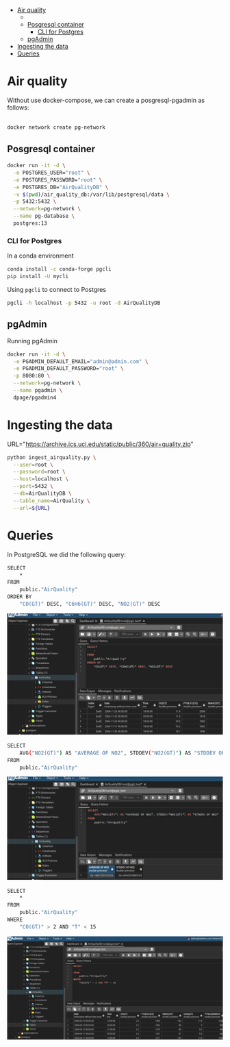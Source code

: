 <!-- TOC -->

- [Air quality](#air-quality)
  - [](#)
  - [Posgresql container](#posgresql-container)
    - [CLI for Postgres](#cli-for-postgres)
  - [pgAdmin](#pgadmin)
- [Ingesting the data](#ingesting-the-data)
- [Queries](#queries)

<!-- /TOC -->

# Air quality
Without use docker-compose, we can create a posgresql-pgadmin as follows:
##
```bash
docker network create pg-network
```
## Posgresql container
```bash
docker run -it -d \
  -e POSTGRES_USER="root" \
  -e POSTGRES_PASSWORD="root" \
  -e POSTGRES_DB="AirQualityDB" \
  -v $(pwd)/air_quality_db:/var/lib/postgresql/data \
  -p 5432:5432 \
  --network=pg-network \
  --name pg-database \
  postgres:13 
```
### CLI for Postgres

In a conda environment

```bash
conda install -c conda-forge pgcli
pip install -U mycli
```

Using `pgcli` to connect to Postgres

```bash
pgcli -h localhost -p 5432 -u root -d AirQualityDB
```

## pgAdmin

Running pgAdmin

```bash
docker run -it -d \
  -e PGADMIN_DEFAULT_EMAIL="admin@admin.com" \
  -e PGADMIN_DEFAULT_PASSWORD="root" \
  -p 8080:80 \
  --network=pg-network \
  --name pgadmin \
  dpage/pgadmin4
```

# Ingesting the data

URL="https://archive.ics.uci.edu/static/public/360/air+quality.zip"

```bash
python ingest_airquality.py \
  --user=root \
  --password=root \
  --host=localhost \
  --port=5432 \
  --db=AirQualityDB \
  --table_name=AirQuality \
  --url=${URL}
```

# Queries
In PostgreSQL we did the following query:
```bash
SELECT 
	* 
FROM 
	public."AirQuality"
ORDER BY
	"CO(GT)" DESC, "C6H6(GT)" DESC, "NO2(GT)" DESC
```
<img src="first_query.png" alt="alt text" width="600"/>

```bash
SELECT 
	AVG("NO2(GT)") AS "AVERAGE OF NO2", STDDEV("NO2(GT)") AS "STDDEV OF NO2"
FROM 
	public."AirQuality"
```
<img src="second_query.png" alt="alt text" width="600"/>

```bash
SELECT 
	* 
FROM 
	public."AirQuality"
WHERE
	"CO(GT)" > 2 AND "T" < 15
```
<img src="third_query.png" alt="alt text" width="600"/>